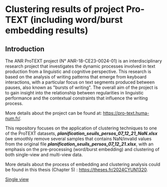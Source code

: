 # Clustering results of project Pro-TEXT (including word/burst embedding results)

## Introduction

The ANR ProTEXT project (N° ANR-18-CE23-0024-01) is an interdisciplinary research project that investigates the dynamic processes involved in text production from a linguistic and cognitive perspective. This research is based on the analysis of writing patterns that emerge from keyboard interactions, with a particular focus on text segments produced between pauses, also known as "bursts of writing". The overall aim of the project is to gain insight into the relationship between regularities in linguistic performance and the contextual constraints that influence the writing process.

More details about the project can be found at: https://pro-text.huma-num.fr/.

This repository focuses on the application of clustering techniques to one of the ProTEXT datasets, **_planification_seuils_persos_07_12_21_NaN.xlsx_** (we smoothly remove several samples that contains NaN/invalid values from the original file **_planification_seuils_persos_07_12_21.xlsx_**, with an emphasis on the pre-processing (word/burst embedding) and clustering of both single-view and multi-view data.

More details about the process of embedding and clustering analysis could be found in this thesis (Chapter 5) : https://theses.fr/2024CYUN1320. 

<a href="./Single view/">Single view</a>
